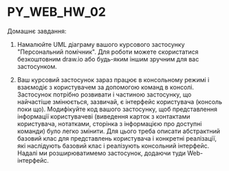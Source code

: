 # PY_WEB_HW_02

Домашнє завдання:

1) Намалюйте UML діаграму вашого курсового застосунку "Персональний помічник". Для роботи можете скористатися безкоштовним draw.io або будь-яким іншим зручним для вас застосунком.

2) Ваш курсовий застосунок зараз працює в консольному режимі і взаємодіє з користувачем за допомогою команд в консолі. Застосунок потрібно розвивати і частиною застосунку, що найчастіше змінюється, зазвичай, є інтерфейс користувача (консоль поки що). Модифікуйте код вашого застосунку, щоб представлення інформації користувачеві (виведення карток з контактами користувача, нотатками, сторінка з інформацією про доступні команди) було легко змінити. Для цього треба описати абстрактний базовий клас для представлень користувача і конкретні реалізації, які наслідують базовий клас і реалізують консольний інтерфейс. Надалі ми розширюватимемо застосунок, додаючи туди Web-інтерфейс.
